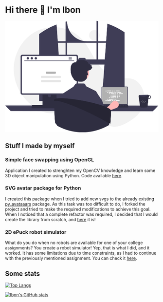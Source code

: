 # Hi there 👋 I'm Ibon

![Person programming](undraw_programming_re_kg9v.svg)

## Stuff I made by myself

### Simple face swapping using OpenGL
Application I created to strenghten my OpenCV knowledge and learn some 3D object manipulation using Python. Code available [here](https://github.com/ibonn/faceswap_gl).

### SVG avatar package for Python
I created this package when I tried to add new svgs to the already existing [py_avataaars](https://github.com/kebu/py-avataaars) package. As this task was too difficult to do, I forked the project and tried to make the required modifications to achieve this goal. When I noticed that a complete refactor was required, I decided that I would create the library from scratch, and [here](https://github.com/ibonn/python_avatars) it is!

### 2D ePuck robot simulator
What do you do when no robots are available for one of your college assignments? You create a robot simulator! Yep, that is what I did, and it worked. It has some limitations due to time constraints, as I had to continue with the previously mentioned assignment. You can check it [here](https://github.com/ibonn/robotBox).

## Some stats
[![Top Langs](https://github-readme-stats.vercel.app/api/top-langs/?username=ibonn&theme=tokyonight)](https://github.com/anuraghazra/github-readme-stats)

[![Ibon's GitHub stats](https://github-readme-stats.vercel.app/api?username=ibonn&theme=tokyonight&count_private=true)](https://github.com/anuraghazra/github-readme-stats)